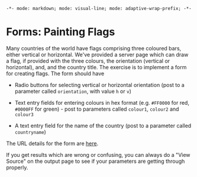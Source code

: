 `-*- mode: markdown; mode: visual-line; mode: adaptive-wrap-prefix; -*-`

# Forms: Painting Flags

Many countries of the world have flags comprising three coloured bars, either vertical or horizontal. We've provided a server page which can draw a flag, if provided with the three colours, the orientation (vertical or horizontal), and, and the country title. The exercise is to implement a form for creating flags. The form should have

- Radio buttons for selecting vertical or horizontal orientation (post to a parameter called `orientation`, with value `h` or `v`)

- Text entry fields for entering colours in hex format (e.g. `#FF0000` for red, `#0000FF` for green) - post to parameters called `colour1`, `colour2` and `colour3`

- A text entry field for the name of the country (post to a parameter called `countryname`)

The URL details for the form are [here](http://bakirkoy.cassiel.com:8080/describe-flags/).

If you get results which are wrong or confusing, you can always do a "View Source" on the output page to see if your parameters are getting through properly.

